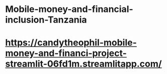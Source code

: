 # Mobile-money-and-financial-inclusion-Tanzania
# https://candytheophil-mobile-money-and-financi-project-streamlit-06fd1m.streamlitapp.com/